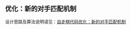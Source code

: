 ## 优化：新的对手匹配机制

设计思路及算法说明请见：[自走棋代码优化：新的对手匹配机制](https://zizouqi.github.io/2019/06/09/autochess-code-optimization-3-matching/)
